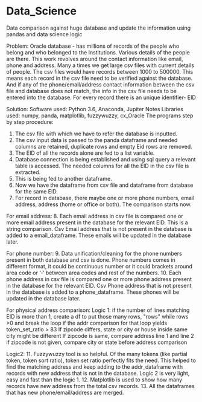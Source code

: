 # Data_Science
Data comparison against huge database and update the information using pandas and data science logic

Problem:
Oracle database - has millions of records of the people who belong and who belonged to the Institutions. 
Various details of the people are there. This work revolves around the contact information like email, phone and address.
Many a times we get large csv files with current details of people. The csv files would have records between 1000 to 500000.
This means each record in the csv file need to be verified against the database. And if any of the phone/email/address contact information between the csv file and database does not match, the info in the csv file needs to be entered into the database. 
For every record there is an unique identifier- EID

Solution:
Software used: Python 3.6, Anaconda, Jupiter Notes
Libraries used: numpy, panda, matplotlib, fuzzywuzzy, cx_Oracle
The programs step by step procedure:
1.	The csv file with which we have to refer the database is inputted.
2.	The csv input data is passed to the panda dataframe and needed columns are retained, duplicate rows and empty Eid rows are removed.
3.	The EID of all the records alone are fed to a list variable.
4.	Database connection is being established and using sql query a relevant table is accessed. The needed columns for all the EID in the csv file is extracted.
5.	This is being fed to another dataframe.
6.	Now we have the dataframe from csv file and dataframe from database for the same EID.
7.	For record in database, there maybe one or more phone numbers, email address, address (home or office or both).
The comparison starts now.

For email address:
8.	Each email address in csv file is compared one or more email address present in the database for the relevant EID. This is a string comparison.
Csv Email address that is not present in the database is added to a email_dataframe. These emails will be updated in the database later.

For phone number:
9.	Data unification/cleaning for the phone numbers present in both database and csv is done. Phone numbers comes in different format, it could be continuous number or it could brackets around area code or ‘-‘ between area codes and rest of the numbers.
10.	Each phone address in csv file is compared one or more phone address present in the database for the relevant EID. 
Csv Phone address that is not present in the database is added to a phone_dataframe. These phones will be updated in the database later.

For physical address comparison:
Logic 1:
if the number of lines matching EID is more than 1, create a df to put those many rows, "rows" while rows >0 and 
 break the loop if the addr comparison for that loop yields token_set_ratio > 83
If zipcode differs, state or city or house inside same city might be different
If zipcode is same, compare address line 1 and line 2
if zipcode is not given, compare city or state before address comparison

Logic2:	
11.	Fuzzywuzzy tool is so helpful. Of the many tokens (like partial token, token sort ratio), token set ratio perfectly fits the need. This helped to find the matching address and keep adding to the addr_dataframe with records with new address that is not in the database. Logic 2 is very light, easy and fast than the logic 1.
12.	Matplotlib is used to show how many records have new address from the total csv records.
13.	All the dataframes that has new phone/email/address are merged.
